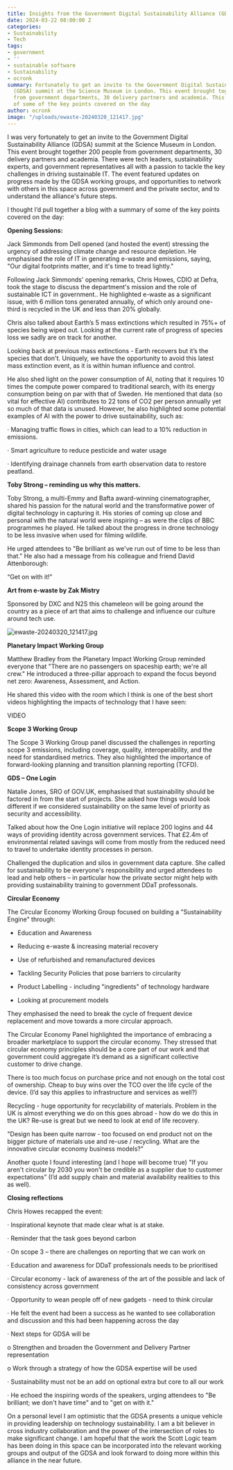 ```yaml
---
title: Insights from the Government Digital Sustainability Alliance (GDSA) 2024 Summit
date: 2024-03-22 08:00:00 Z
categories:
- Sustainability
- Tech
tags:
- government
- ''
- sustainable software
- Sustainability
- ocronk
summary: Fortunately to get an invite to the Government Digital Sustainability Alliance
  (GDSA) summit at the Science Museum in London. This event brought together 200 people
  from government departments, 30 delivery partners and academia. This blog is a summary
  of some of the key points covered on the day
author: ocronk
image: "/uploads/ewaste-20240320_121417.jpg"
---
```


I was very fortunately to get an invite to the Government Digital Sustainability Alliance (GDSA) summit at the Science Museum in London. This event brought together 200 people from government departments, 30 delivery partners and academia. There were tech leaders, sustainability experts, and government representatives all with a passion to tackle the key challenges in driving sustainable IT. The event featured updates on progress made by the GDSA working groups, and opportunities to network with others in this space across government and the private sector, and to understand the alliance's future steps.

I thought I’d pull together a blog with a summary of some of the key points covered on the day:

**Opening Sessions:**

Jack Simmonds from Dell opened (and hosted the event) stressing the urgency of addressing climate change and resource depletion. He emphasised the role of IT in generating e-waste and emissions, saying, "Our digital footprints matter, and it's time to tread lightly."

Following Jack Simmonds' opening remarks, Chris Howes, CDIO at Defra, took the stage to discuss the department's mission and the role of sustainable ICT in government.. He highlighted e-waste as a significant issue, with 6 million tons generated annually, of which only around one-third is recycled in the UK and less than 20% globally.

Chris also talked about Earth’s 5 mass extinctions which resulted in 75%\+ of species being wiped out. Looking at the current rate of progress of species loss we sadly are on track for another.

Looking back at previous mass extinctions - Earth recovers but it’s the species that don't. Uniquely, we have the opportunity to avoid this latest mass extinction event, as it is within human influence and control.

He also shed light on the power consumption of AI, noting that it requires 10 times the compute power compared to traditional search, with its energy consumption being on par with that of Sweden. He mentioned that data (so vital for effective AI) contributes to 22 tons of CO2 per person annually yet so much of that data is unused. However, he also highlighted some potential examples of AI with the power to drive sustainability, such as:

· Managing traffic flows in cities, which can lead to a 10% reduction in emissions.

· Smart agriculture to reduce pesticide and water usage

· Identifying drainage channels from earth observation data to restore peatland.

**Toby Strong – reminding us why this matters.**

Toby Strong, a multi-Emmy and Bafta award-winning cinematographer, shared his passion for the natural world and the transformative power of digital technology in capturing it. His stories of coming up close and personal with the natural world were inspiring – as were the clips of BBC programmes he played. He talked about the progress in drone technology to be less invasive when used for filming wildlife.

He urged attendees to "Be brilliant as we've run out of time to be less than that." He also had a message from his colleague and friend David Attenborough:

“Get on with it!”

**Art from e-waste by Zak Mistry**

Sponsored by DXC and N2S this chameleon will be going around the country as a piece of art that aims to challenge and influence our culture around tech use.

![ewaste-20240320_121417.jpg](/uploads/ewaste-20240320_121417.jpg)

**Planetary Impact Working Group**

Matthew Bradley from the Planetary Impact Working Group reminded everyone that "There are no passengers on spaceship earth; we're all crew." He introduced a three-pillar approach to expand the focus beyond net zero: Awareness, Assessment, and Action.

He shared this video with the room which I think is one of the best short videos highlighting the impacts of technology that I have seen:

VIDEO

**Scope 3 Working Group**

The Scope 3 Working Group panel discussed the challenges in reporting scope 3 emissions, including coverage, quality, interoperability, and the need for standardised metrics. They also highlighted the importance of forward-looking planning and transition planning reporting (TCFD).

**GDS – One Login**

Natalie Jones, SRO of GOV.UK, emphasised that sustainability should be factored in from the start of projects. She asked how things would look different if we considered sustainability on the same level of priority as security and accessibility.

Talked about how the One Login initiative will replace 200 logins and 44 ways of providing identity across government services. That £2.4m of environmental related savings will come from mostly from the reduced need to travel to undertake identity processes in person.

Challenged the duplication and silos in government data capture. She called for sustainability to be everyone's responsibility and urged attendees to lead and help others – in particular how the private sector might help with providing sustainability training to government DDaT professonals.

**Circular Economy**

The Circular Economy Working Group focused on building a "Sustainability Engine" through:

* Education and Awareness

* Reducing e-waste & increasing material recovery

* Use of refurbished and remanufactured devices

* Tackling Security Policies that pose barriers to circularity

* Product Labelling - including "ingredients" of technology hardware

* Looking at procurement models

They emphasised the need to break the cycle of frequent device replacement and move towards a more circular approach.

The Circular Economy Panel highlighted the importance of embracing a broader marketplace to support the circular economy. They stressed that circular economy principles should be a core part of our work and that government could aggregate it’s demand as a significant collective customer to drive change.

There is too much focus on purchase price and not enough on the total cost of ownership. Cheap to buy wins over the TCO over the life cycle of the device. (I’d say this applies to infrastructure and services as well?)

Recycling - huge opportunity for recyclability of materials. Problem in the UK is almost everything we do on this goes abroad - how do we do this in the UK? Re-use is great but we need to look at end of life recovery.

"Design has been quite narrow - too focused on end product not on the bigger picture of materials use and re-use / recycling. What are the innovative circular economy business models?"

Another quote I found interesting (and I hope will become true) "If you aren't circular by 2030 you won't be credible as a supplier due to customer expectations” (I’d add supply chain and material availability realities to this as well).

**Closing reflections**

Chris Howes recapped the event:

· Inspirational keynote that made clear what is at stake.

· Reminder that the task goes beyond carbon

· On scope 3 – there are challenges on reporting that we can work on

· Education and awareness for DDaT professionals needs to be prioritised

· Circular economy - lack of awareness of the art of the possible and lack of consistency across government

· Opportunity to wean people off of new gadgets - need to think circular

· He felt the event had been a success as he wanted to see collaboration and discussion and this had been happening across the day

· Next steps for GDSA will be

o Strengthen and broaden the Government and Delivery Partner representation

o Work through a strategy of how the GDSA expertise will be used

· Sustainability must not be an add on optional extra but core to all our work

· He echoed the inspiring words of the speakers, urging attendees to "Be brilliant; we don't have time" and to "get on with it."

On a personal level I am optimistic that the GDSA presents a unique vehicle in providing leadership on technology sustainability. I am a bit believer in cross industry collaboration and the power of the intersection of roles to make significant change. I am hopeful that the work the Scott Logic team has been doing in this space can be incorporated into the relevant working groups and output of the GDSA and look forward to doing more within this alliance in the near future.